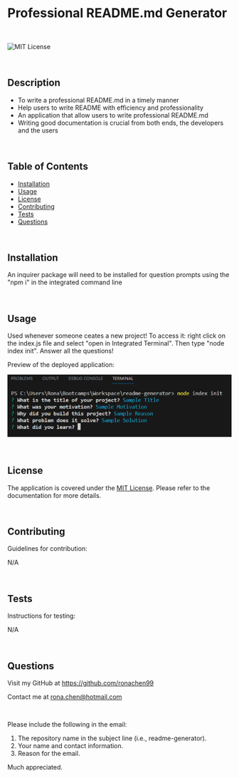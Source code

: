 # Professional README.md Generator

  <br>

![MIT License](https://img.shields.io/badge/license-MIT%20License-blue.svg)

  <br>

## Description 
  - To write a professional README.md in a timely manner
  - Help users to write README with efficiency and professionality
  - An application that allow users to write professional README.md
  - Writing good documentation is crucial from both ends, the developers and the users

  <br>
  
## Table of Contents
  - [Installation](#installation)
  - [Usage](#usage)
  - [License](#license)
  - [Contributing](#contributing)
  - [Tests](#tests)
  - [Questions](#questions)

  
  <br>

## Installation
  
  An inquirer package will need to be installed for question prompts using the "npm i" in the integrated command line
  
  <br>

## Usage

  Used whenever someone ceates a new project! To access it: right click on the index.js file and select "open in Integrated Terminal". Then type "node index init". Answer all the questions! 

  
  Preview of the deployed application: 


  ![Screenshot of the integrated terminal with inquirer prompts and answers shown](/assets/images/Screenshot.png)

  <br>

## License
The application is covered under the [MIT License](https://choosealicense.com/licenses/mit/). Please refer to the documentation for more details.

  <br>

## Contributing
  
  Guidelines for contribution: 


  N/A

  <br>

## Tests

  Instructions for testing: 


  N/A
  
  <br>
  
## Questions
  
  Visit my GitHub at https://github.com/ronachen99 

  Contact me at rona.chen@hotmail.com 

  
  <br>
  
  Please include the following in the email:
  1. The repository name in the subject line (i.e., readme-generator).
  2. Your name and contact information.
  3. Reason for the email.
  

  Much appreciated.